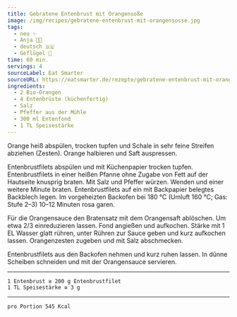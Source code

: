 ```yaml
---
title: Gebratene Entenbrust mit Orangensoße
image: /img/recipes/gebratene-entenbrust-mit-orangensosse.jpg
tags:
  - neu ✨
  - Anja 👩‍🍳
  - deutsch 🇩🇪
  - Geflügel 🐔
time: 60 min.
servings: 4
sourceLabel: Eat Smarter
sourceURL: https://eatsmarter.de/rezepte/gebratene-entenbrust-mit-orangensosse
ingredients:
  - 2 Bio-Orangen 
  - 4 Entenbrüste (küchenfertig) 
  - Salz 
  - Pfeffer aus der Mühle 
  - 300 ml Entenfond 
  - 1 TL Speisestärke 
---
```


Orange heiß abspülen, trocken tupfen und Schale in sehr feine Streifen abziehen (Zesten). Orange halbieren und Saft auspressen.

Entenbrustfilets abspülen und mit Küchenpapier trocken tupfen. Entenbrustfilets in einer heißen Pfanne ohne Zugabe von Fett auf der Hautseite knusprig braten. Mit Salz und Pfeffer würzen. Wenden und einer weitere Minute braten. Entenbrustfilets auf ein mit Backpapier belegtes Backblech legen. Im vorgeheizten Backofen bei 180 °C (Umluft 160 °C; Gas: Stufe 2–3) 10–12 Minuten rosa garen.

Für die Orangensauce den Bratensatz mit dem Orangensaft ablöschen. Um etwa 2/3 einreduzieren lassen. Fond angießen und aufkochen. Stärke mit 1 EL Wasser glatt rühren, unter Rühren zur Sauce geben und kurz aufkochen lassen. Orangenzesten zugeben und mit Salz abschmecken. 

Entenbrustfilets aus den Backofen nehmen und kurz ruhen lassen. In dünne Scheiben schneiden und mit der Orangensauce servieren.

<p></p>

***
	1 Entenbrust ≅ 200 g Entenbrustfilet
    1 TL Speisestärke ≅ 3 g
***

	pro Portion 545 Kcal 
